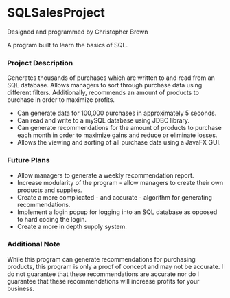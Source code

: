 # SQLSalesProject
Designed and programmed by Christopher Brown

A program built to learn the basics of SQL.

### Project Description
Generates thousands of purchases which are written to and read from an SQL database.
Allows managers to sort through purchase data using different filters. 
Additionally, recommends an amount of products to purchase in order to maximize profits.

* Can generate data for 100,000 purchases in approximately 5 seconds.
* Can read and write to a mySQL database using JDBC library.
* Can generate recommendations for the amount of products to purchase each month in order to maximize gains and reduce or eliminate losses.
* Allows the viewing and sorting of all purchase data using a JavaFX GUI.

### Future Plans
* Allow managers to generate a weekly recommendation report.
* Increase modularity of the program - allow managers to create their own products and supplies.
* Create a more complicated - and accurate - algorithm for generating recommendations.
* Implement a login popup for logging into an SQL database as opposed to hard coding the login.
* Create a more in depth supply system.

### Additional Note
While this program can generate recommendations for purchasing products, 
this program is only a proof of concept and may not be accurate. I do not guarantee that these
recommendations are accurate nor do I guarantee that these recommendations will 
increase profits for your business. 
